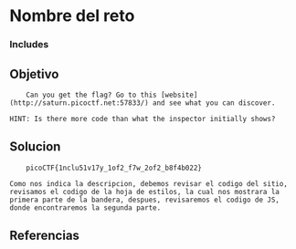 # Nombre del reto
###  Includes
	
## Objetivo
``` shell
	Can you get the flag? Go to this [website](http://saturn.picoctf.net:57833/) and see what you can discover.
	
HINT: Is there more code than what the inspector initially shows?
```
## Solucion
```	shell 
	picoCTF{1nclu51v17y_1of2_f7w_2of2_b8f4b022}

Como nos indica la descripcion, debemos revisar el codigo del sitio, revisamos el codigo de la hoja de estilos, la cual nos mostrara la primera parte de la bandera, despues, revisaremos el codigo de JS, donde encontraremos la segunda parte.
```
## Referencias